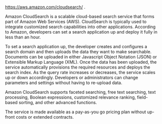 https://aws.amazon.com/cloudsearch/ . 

Amazon CloudSearch is a scalable cloud-based search service that forms part of Amazon Web Services (AWS). CloudSearch is typically used to integrate customized search capabilities into other applications. According to Amazon, developers can set a search application up and deploy it fully in less than an hour.


To set a search application up, the developer creates and configures a search domain and then uploads the data they want to make searchable. Documents can be uploaded in either Javascript Object Notation (JSON) or Extensible Markup Language (XML). Once the data has been uploaded, the service automatically provisions the required resources and deploys the search index. As the query rate increases or decreases, the service scales up or down accordingly. Developers or administrators can change parameters and settings without having to re-upload data.

Amazon CloudSearch supports faceted searching, free text searching, text processing, Boolean expressions, customized relevance ranking, field-based sorting, and other advanced functions.

The service is made available as a pay-as-you go pricing plan without up-front costs or extended contracts.
